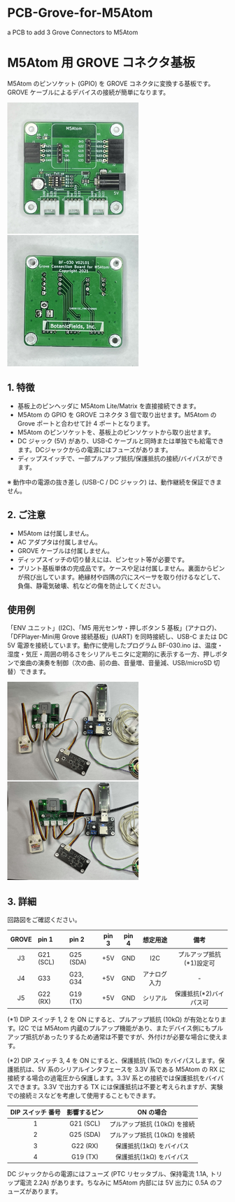 # PCB-Grove-for-M5Atom
a PCB to add 3 Grove Connectors to M5Atom

# M5Atom 用 GROVE コネクタ基板

M5Atom のピンソケット (GPIO) を GROVE コネクタに変換する基板です。
GROVE ケーブルによるデバイスの接続が簡単になります。

<img src="./image/front.jpg" width=300> <img src="./image/back.jpg" width=300>

## 1. 特徴

- 基板上のピンヘッダに M5Atom Lite/Matrix を直接接続できます。
- M5Atom の GPIO を GROVE コネクタ 3 個で取り出せます。M5Atom の Grove ポートと合わせて計 4 ポートとなります。
- M5Atom のピンソケットを、基板上のピンソケットから取り出せます。
- DC ジャック (5V) があり、USB-C ケーブルと同時または単独でも給電できます。DCジャックからの電源にはフューズがあります。
- ディップスイッチで、一部プルアップ抵抗/保護抵抗の接続/バイパスができます。

※ 動作中の電源の抜き差し (USB-C / DC ジャック) は、動作継続を保証できません。

## 2. ご注意

- M5Atom は付属しません。
- AC アダプタは付属しません。
- GROVE ケーブルは付属しません。
- ディップスイッチの切り替えには、ピンセット等が必要です。
- プリント基板単体の完成品です。ケースや足は付属しません。裏面からピンが飛び出しています。絶縁材や四隅の穴にスペーサを取り付けるなどして、負傷、静電気破壊、机などの傷を防止してください。

## 使用例
「ENV ユニット」(I2C)、「M5 用光センサ・押しボタン 5 基板」(アナログ)、「DFPlayer-Mini用 Grove 接続基板」(UART) を同時接続し、USB-C または DC 5V 電源を接続しています。動作に使用したプログラム BF-030.ino は、温度・湿度・気圧・周囲の明るさをシリアルモニタに定期的に表示する一方、押しボタンで楽曲の演奏を制御（次の曲、前の曲、音量増、音量減、USB/microSD 切替）できます。

<img src="./image/USB.JPEG" width=300> <img src="./image/DC.JPEG" width=300>

## 3. 詳細

回路図をご確認ください。

| GROVE | pin 1 | pin 2 | pin 3 | pin 4 | 想定用途 | 備考 |
|:-:|:-|:-|:-:|:-:|:-:|:-:|
|  J3  | G21 (SCL) | G25 (SDA) | +5V | GND  | I2C | プルアップ抵抗(*1)設定可 |
|  J4  | G33 | G23, G34 | +5V | GND  | アナログ入力 | - |
|  J5  | G22 (RX) | G19 (TX) | +5V | GND  | シリアル |  保護抵抗(*2)バイパス可 |

(*1) DIP スイッチ 1, 2 を ON にすると、プルアップ抵抗 (10kΩ) が有効となります。I2C では M5Atom 内蔵のプルアップ機能があり、またデバイス側にもプルアップ抵抗があったりするため通常は不要ですが、外付けが必要な場合に使えます。
 
(*2) DIP スイッチ 3, 4 を ON にすると、保護抵抗 (1kΩ) をバイパスします。保護抵抗は、5V 系のシリアルインタフェースを 3.3V 系である M5Atom の RX に接続する場合の過電圧から保護します。3.3V 系との接続では保護抵抗をバイパスできます。3.3V で出力する TX には保護抵抗は不要と考えられますが、実験での接続ミスなどを考慮して使用することもできます。

| DIP スイッチ 番号 | 影響するピン | ON の場合 |
|:-:|:-:|:-:|
| 1 | G21 (SCL) | プルアップ抵抗 (10kΩ) を接続 |
| 2 | G25 (SDA) | プルアップ抵抗 (10kΩ) を接続 |
| 3 | G22 (RX)  | 保護抵抗(1kΩ) をバイパス |
| 4 | G19 (TX)  | 保護抵抗(1kΩ) をバイパス |

DC ジャックからの電源にはフューズ (PTC リセッタブル、保持電流 1.1A, トリップ電流 2.2A) があります。ちなみに M5Atom 内部には 5V 出力に 0.5A のフューズがあります。
